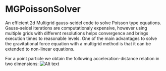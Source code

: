 # MGPoissonSolver
An efficient 2d Multigrid gauss-seidel code to solve Poisson type equations. Gauss-seidel iterations are computationaly expensive, however using multiple grids with different resolutions helps convergence and brings execution times to reasonable levels. One of the main advantages to solve the gravitational force equation with a multigrid method is that it can be extended to non-linear equations.

For a point particle we obtain the following acceleration-distance relation in two dimensions:
![Alt text](result/results.png?raw=true "acceleration")
